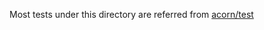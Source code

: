 Most tests under this directory are referred from [acorn/test](https://github.com/acornjs/acorn/tree/master/test)
